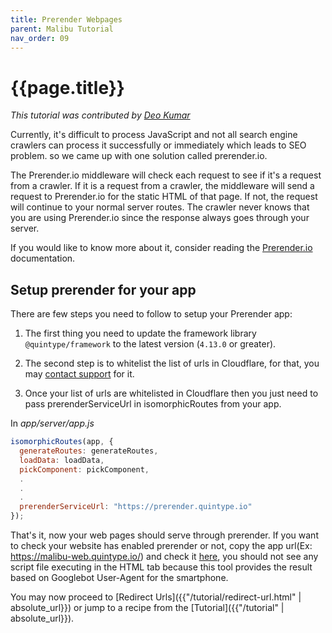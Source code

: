 ```yaml
---
title: Prerender Webpages
parent: Malibu Tutorial
nav_order: 09
---
```


# {{page.title}}

*This tutorial was contributed by [Deo Kumar](https://www.linkedin.com/in/deo-kumar)*

Currently, it's difficult to process JavaScript and not all search engine crawlers can process it successfully or immediately which leads to SEO problem. so we came up with one solution called prerender.io.

The Prerender.io middleware will check each request to see if it's a request from a crawler. If it is a request from a crawler, the middleware will send a request to Prerender.io for the static HTML of that page. If not, the request will continue to your normal server routes. The crawler never knows that you are using Prerender.io since the response always goes through your server.

If you would like to know more about it, consider reading the [Prerender.io]({{"https://prerender.io/documentation"}}) documentation.

## Setup prerender for your app

There are few steps you need to follow to setup your Prerender app:

1. The first thing you need to update the framework library  `@quintype/framework` to the latest version (`4.13.0` or greater).

2. The second step is to whitelist the list of urls in Cloudflare, for that, you may [contact support](mailto:support@quintype.com) for it.

3. Once your list of urls are whitelisted in Cloudflare then you just need to pass prerenderServiceUrl in isomorphicRoutes from your app.

In *app/server/app.js*

```javascript
isomorphicRoutes(app, {
  generateRoutes: generateRoutes,
  loadData: loadData,
  pickComponent: pickComponent,
  .
  .
  .
  prerenderServiceUrl: "https://prerender.quintype.io"
});
```

That's it, now your web pages should serve through prerender. If you want to check your website has enabled prerender or not, copy the app url(Ex: https://malibu-web.quintype.io/) and check it [here]({{"https://search.google.com/test/mobile-friendly"}}), you should not see any script file executing in the HTML tab because this tool provides the result based on Googlebot User-Agent for the smartphone.

You may now proceed to [Redirect Urls]({{"/tutorial/redirect-url.html" | absolute_url}}) or jump to a recipe from the [Tutorial]({{"/tutorial" | absolute_url}}).
